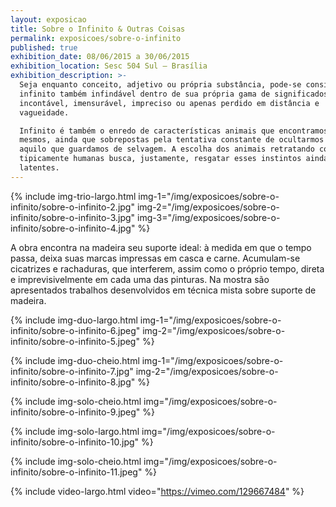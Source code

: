```yaml
---
layout: exposicao
title: Sobre o Infinito & Outras Coisas
permalink: exposicoes/sobre-o-infinito
published: true
exhibition_date: 08/06/2015 a 30/06/2015
exhibition_location: Sesc 504 Sul – Brasília
exhibition_description: >-
  Seja enquanto conceito, adjetivo ou própria substância, pode-se considerar o
  infinito também infindável dentro de sua própria gama de significados&colon;
  incontável, imensurável, impreciso ou apenas perdido em distância e
  vagueidade.

  Infinito é também o enredo de características animais que encontramos em nós
  mesmos, ainda que sobrepostas pela tentativa constante de ocultarmos tudo
  aquilo que guardamos de selvagem. A escolha dos animais retratando condições
  tipicamente humanas busca, justamente, resgatar esses instintos ainda
  latentes.
---
```


{% include img-trio-largo.html
	img-1="/img/exposicoes/sobre-o-infinito/sobre-o-infinito-2.jpg"
	img-2="/img/exposicoes/sobre-o-infinito/sobre-o-infinito-3.jpg"
	img-3="/img/exposicoes/sobre-o-infinito/sobre-o-infinito-4.jpg" 
%}

A obra encontra na madeira seu suporte ideal: à medida em que o tempo passa, deixa suas marcas impressas em casca e carne. Acumulam-se cicatrizes e rachaduras, que interferem, assim como o próprio tempo, direta e imprevisivelmente em cada uma das pinturas. Na mostra são apresentados trabalhos desenvolvidos em técnica mista sobre suporte de madeira.

{% include img-duo-largo.html
	img-1="/img/exposicoes/sobre-o-infinito/sobre-o-infinito-6.jpeg"
	img-2="/img/exposicoes/sobre-o-infinito/sobre-o-infinito-5.jpeg" 
%}

{% include img-duo-cheio.html
	img-1="/img/exposicoes/sobre-o-infinito/sobre-o-infinito-7.jpg"
	img-2="/img/exposicoes/sobre-o-infinito/sobre-o-infinito-8.jpg" 
%}

{% include img-solo-cheio.html
	img="/img/exposicoes/sobre-o-infinito/sobre-o-infinito-9.jpeg" 
%}

{% include img-solo-largo.html
	img="/img/exposicoes/sobre-o-infinito/sobre-o-infinito-10.jpg" 
%}

{% include img-solo-cheio.html
	img="/img/exposicoes/sobre-o-infinito/sobre-o-infinito-11.jpeg" 
%}

{% include video-largo.html
	video="https://vimeo.com/129667484" 
%}
